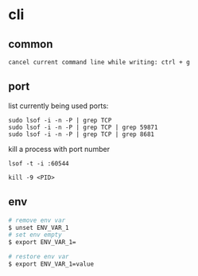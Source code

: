 # cli

## common

```
cancel current command line while writing: ctrl + g
```

## port

list currently being used ports:

```
sudo lsof -i -n -P | grep TCP
sudo lsof -i -n -P | grep TCP | grep 59871
sudo lsof -i -n -P | grep TCP | grep 8681
```

kill a process with port number

```
lsof -t -i :60544

kill -9 <PID>
```

## env

```sh
# remove env var
$ unset ENV_VAR_1
# set env empty
$ export ENV_VAR_1=

# restore env var
$ export ENV_VAR_1=value
```
